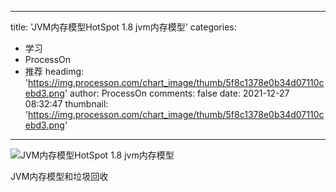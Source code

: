 
---
title: 'JVM内存模型HotSpot 1.8 jvm内存模型'
categories: 
 - 学习
 - ProcessOn
 - 推荐
headimg: 'https://img.processon.com/chart_image/thumb/5f8c1378e0b34d07110cebd3.png'
author: ProcessOn
comments: false
date: 2021-12-27 08:32:47
thumbnail: 'https://img.processon.com/chart_image/thumb/5f8c1378e0b34d07110cebd3.png'
---

<div>   
<img class="thumb" alt="JVM内存模型HotSpot 1.8 jvm内存模型" src="https://img.processon.com/chart_image/thumb/5f8c1378e0b34d07110cebd3.png" referrerpolicy="no-referrer">
<p>JVM内存模型和垃圾回收</p>  
</div>
            